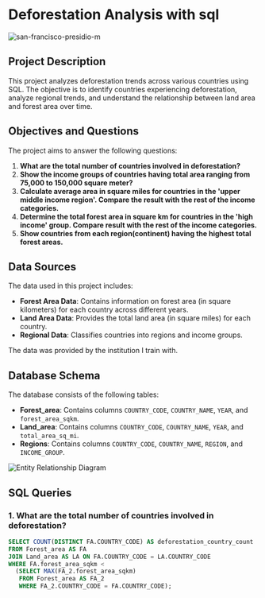 # Deforestation Analysis with sql
![san-francisco-presidio-m](https://github.com/user-attachments/assets/01d27395-0934-43cc-827e-27e3cab2e882)

## Project Description
This project analyzes deforestation trends across various countries using SQL. The objective is to identify countries experiencing deforestation, analyze regional trends, and understand the relationship between land area and forest area over time.

## Objectives and Questions
The project aims to answer the following questions:
1. **What are the total number of countries involved in deforestation?**
2. **Show the income groups of countries having total area ranging from 75,000 to 150,000 square meter?**
3. **Calculate average area in square miles for countries in the 'upper middle income region'. Compare the result with the rest of the income categories.**
4. **Determine the total forest area in square km for countries in the 'high income' group. Compare result with the rest of the income categories.**
5. **Show countries from each region(continent) having the highest total forest areas.**

## Data Sources
The data used in this project includes:
- **Forest Area Data**: Contains information on forest area (in square kilometers) for each country across different years.
- **Land Area Data**: Provides the total land area (in square miles) for each country.
- **Regional Data**: Classifies countries into regions and income groups.

The data was provided by the institution I train with.

## Database Schema
The database consists of the following tables:
- **Forest_area**: Contains columns `COUNTRY_CODE`, `COUNTRY_NAME`, `YEAR`, and `forest_area_sqkm`.
- **Land_area**: Contains columns `COUNTRY_CODE`, `COUNTRY_NAME`, `YEAR`, and `total_area_sq_mi`.
- **Regions**: Contains columns `COUNTRY_CODE`, `COUNTRY_NAME`, `REGION`, and `INCOME_GROUP`.

![Entity Relationship Diagram](https://github.com/user-attachments/assets/263ffc8e-f227-4fff-8b42-baa6ae851670)

## SQL Queries

### 1. What are the total number of countries involved in deforestation?
```sql
SELECT COUNT(DISTINCT FA.COUNTRY_CODE) AS deforestation_country_count
FROM Forest_area AS FA
JOIN Land_area AS LA ON FA.COUNTRY_CODE = LA.COUNTRY_CODE
WHERE FA.forest_area_sqkm < 
  (SELECT MAX(FA_2.forest_area_sqkm) 
   FROM Forest_area AS FA_2
   WHERE FA_2.COUNTRY_CODE = FA.COUNTRY_CODE);

